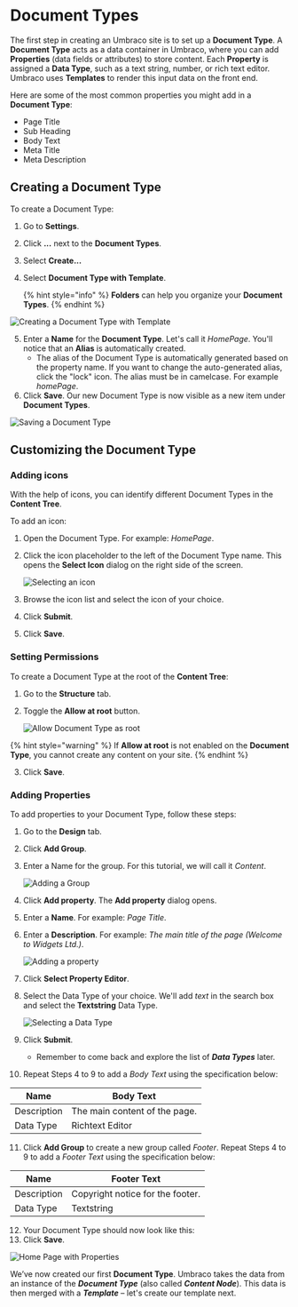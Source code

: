 # Document Types

The first step in creating an Umbraco site is to set up a **Document Type**. A **Document Type** acts as a data container in Umbraco, where you can add **Properties** (data fields or attributes) to store content. Each **Property** is assigned a **Data Type**, such as a text string, number, or rich text editor. Umbraco uses **Templates** to render this input data on the front end.

Here are some of the most common properties you might add in a **Document Type**:

* Page Title
* Sub Heading
* Body Text
* Meta Title
* Meta Description

## Creating a Document Type

To create a Document Type:

1. Go to **Settings**.
2. Click **...** next to the **Document Types**.
3. Select **Create...**
4.  Select **Document Type with Template**.

    {% hint style="info" %}
    **Folders** can help you organize your **Document Types**.
    {% endhint %}

![Creating a Document Type with Template](images/creating-a-document-type.png)

5. Enter a **Name** for the **Document Type**. Let's call it _HomePage_. You'll notice that an **Alias** is automatically created.
   * The alias of the Document Type is automatically generated based on the property name. If you want to change the auto-generated alias, click the "lock" icon. The alias must be in camelcase. For example _homePage_.
6. Click **Save**. Our new Document Type is now visible as a new item under **Document Types**.

![Saving a Document Type](images/saving-a-document-type.png)

## Customizing the Document Type

### Adding icons

With the help of icons, you can identify different Document Types in the **Content Tree**.

To add an icon:

1. Open the Document Type. For example: _HomePage_.
2. Click the icon placeholder to the left of the Document Type name. This opens the **Select Icon** dialog on the right side of the screen.

    ![Selecting an icon](../../.gitbook/assets/selecting-an-icon.png)
3. Browse the icon list and select the icon of your choice.
4. Click **Submit**.
5. Click **Save**.

### Setting Permissions

To create a Document Type at the root of the **Content Tree**:

1. Go to the **Structure** tab.
2.  Toggle the **Allow at root** button.

    ![Allow Document Type as root](images/allow-document-type-as-root.png)

{% hint style="warning" %}
If **Allow at root** is not enabled on the **Document Type**, you cannot create any content on your site.
{% endhint %}

3. Click **Save**.

### Adding Properties

To add properties to your Document Type, follow these steps:

1. Go to the **Design** tab.
2. Click **Add Group**.
3.  Enter a Name for the group. For this tutorial, we will call it _Content_.

    ![Adding a Group](images/add-group-document-type.png)
4. Click **Add property**. The **Add property** dialog opens.
5. Enter a **Name**. For example: _Page Title_.
6.  Enter a **Description**. For example: _The main title of the page (Welcome to Widgets Ltd.)_.

    ![Adding a property](images/creating-our-pagetitle-property.png)
7. Click **Select Property Editor**.
8.  Select the Data Type of your choice. We'll add _text_ in the search box and select the **Textstring** Data Type.

    ![Selecting a Data Type](images/selecting-textstring-data-type.png)
9. Click **Submit**.
   * Remember to come back and explore the list of _**Data Types**_ later.
10. Repeat Steps 4 to 9 to add a _Body Text_ using the specification below:

| Name        | Body Text                     |
| ----------- | ----------------------------- |
| Description | The main content of the page. |
| Data Type   | Richtext Editor               |

11. Click **Add Group** to create a new group called _Footer_. Repeat Steps 4 to 9 to add a _Footer Text_ using the specification below:

| Name        | Footer Text                      |
| ----------- | -------------------------------- |
| Description | Copyright notice for the footer. |
| Data Type   | Textstring                       |

12. Your Document Type should now look like this:
13. Click **Save**.

![Home Page with Properties](images/homepage-document-type-with-properties.png)

We’ve now created our first **Document Type**. Umbraco takes the data from an instance of the _**Document Type**_ (also called _**Content Node**_). This data is then merged with a _**Template**_ – let's create our template next.
